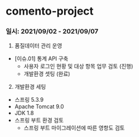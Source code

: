 # comento-project
### 일시: 2021/09/02 - 2021/09/07

1. 품질데이터 관리 운영
+ [이슈.01] 통계 API 구축
  + 사용자 로그인 현황 및 대상 항목 업무 검토 (진행)
  + 개발환경 셋팅 (완료)

2. 개발환경 세팅
+ 스프링 5.3.9
+ Apache Tomcat 9.0
+ JDK 1.8
+ 스프링 부트 환경 검토
  + 스프링 부트 마이그레이션에 따른 영항도 검토

